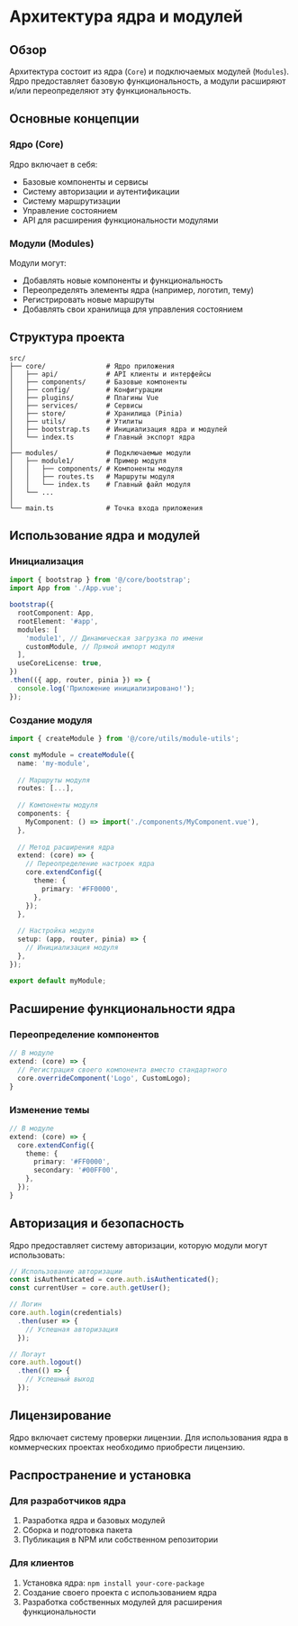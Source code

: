 # Архитектура ядра и модулей

## Обзор

Архитектура состоит из ядра (`Core`) и подключаемых модулей (`Modules`). Ядро предоставляет базовую функциональность, а модули расширяют и/или переопределяют эту функциональность.

## Основные концепции

### Ядро (Core)

Ядро включает в себя:
- Базовые компоненты и сервисы
- Систему авторизации и аутентификации
- Систему маршрутизации
- Управление состоянием
- API для расширения функциональности модулями

### Модули (Modules)

Модули могут:
- Добавлять новые компоненты и функциональность
- Переопределять элементы ядра (например, логотип, тему)
- Регистрировать новые маршруты
- Добавлять свои хранилища для управления состоянием

## Структура проекта

```
src/
├── core/               # Ядро приложения
│   ├── api/            # API клиенты и интерфейсы
│   ├── components/     # Базовые компоненты
│   ├── config/         # Конфигурации
│   ├── plugins/        # Плагины Vue
│   ├── services/       # Сервисы
│   ├── store/          # Хранилища (Pinia)
│   ├── utils/          # Утилиты
│   ├── bootstrap.ts    # Инициализация ядра и модулей
│   └── index.ts        # Главный экспорт ядра
│
├── modules/            # Подключаемые модули
│   ├── module1/        # Пример модуля
│   │   ├── components/ # Компоненты модуля
│   │   ├── routes.ts   # Маршруты модуля
│   │   └── index.ts    # Главный файл модуля
│   └── ...
│
└── main.ts             # Точка входа приложения
```

## Использование ядра и модулей

### Инициализация

```typescript
import { bootstrap } from '@/core/bootstrap';
import App from './App.vue';

bootstrap({
  rootComponent: App,
  rootElement: '#app',
  modules: [
    'module1', // Динамическая загрузка по имени
    customModule, // Прямой импорт модуля
  ],
  useCoreLicense: true,
})
.then(({ app, router, pinia }) => {
  console.log('Приложение инициализировано!');
});
```

### Создание модуля

```typescript
import { createModule } from '@/core/utils/module-utils';

const myModule = createModule({
  name: 'my-module',
  
  // Маршруты модуля
  routes: [...],
  
  // Компоненты модуля
  components: {
    MyComponent: () => import('./components/MyComponent.vue'),
  },
  
  // Метод расширения ядра
  extend: (core) => {
    // Переопределение настроек ядра
    core.extendConfig({
      theme: {
        primary: '#FF0000',
      },
    });
  },
  
  // Настройка модуля
  setup: (app, router, pinia) => {
    // Инициализация модуля
  },
});

export default myModule;
```

## Расширение функциональности ядра

### Переопределение компонентов

```typescript
// В модуле
extend: (core) => {
  // Регистрация своего компонента вместо стандартного
  core.overrideComponent('Logo', CustomLogo);
}
```

### Изменение темы

```typescript
// В модуле
extend: (core) => {
  core.extendConfig({
    theme: {
      primary: '#FF0000',
      secondary: '#00FF00',
    },
  });
}
```

## Авторизация и безопасность

Ядро предоставляет систему авторизации, которую модули могут использовать:

```typescript
// Использование авторизации
const isAuthenticated = core.auth.isAuthenticated();
const currentUser = core.auth.getUser();

// Логин
core.auth.login(credentials)
  .then(user => {
    // Успешная авторизация
  });

// Логаут
core.auth.logout()
  .then(() => {
    // Успешный выход
  });
```

## Лицензирование

Ядро включает систему проверки лицензии. Для использования ядра в коммерческих проектах необходимо приобрести лицензию.

## Распространение и установка

### Для разработчиков ядра

1. Разработка ядра и базовых модулей
2. Сборка и подготовка пакета
3. Публикация в NPM или собственном репозитории

### Для клиентов

1. Установка ядра: `npm install your-core-package`
2. Создание своего проекта с использованием ядра
3. Разработка собственных модулей для расширения функциональности 